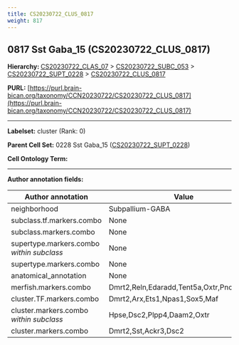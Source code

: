 ```yaml
---
title: CS20230722_CLUS_0817
weight: 817
---
```

## 0817 Sst Gaba_15 (CS20230722_CLUS_0817)
<b>Hierarchy: </b>
[CS20230722_CLAS_07](../CS20230722_CLAS_07) >
[CS20230722_SUBC_053](../CS20230722_SUBC_053) >
[CS20230722_SUPT_0228](../CS20230722_SUPT_0228) >
[CS20230722_CLUS_0817](../CS20230722_CLUS_0817)

**PURL:** [https://purl.brain-bican.org/taxonomy/CCN20230722/CS20230722_CLUS_0817](https://purl.brain-bican.org/taxonomy/CCN20230722/CS20230722_CLUS_0817)

---


**Labelset:** cluster (Rank: 0)

**Parent Cell Set:** 0228 Sst Gaba_15 ([CS20230722_SUPT_0228](../CS20230722_SUPT_0228))



**Cell Ontology Term:** 

[MARKER GENES.]: #


---

[TRANSFERRED ANNOTATIONS.]: #


[AUTHOR ANNOTATION FIELDS.]: #


**Author annotation fields:**

| Author annotation | Value |
|-------------------|-------|
|neighborhood|Subpallium-GABA|
|subclass.tf.markers.combo|None|
|subclass.markers.combo|None|
|supertype.markers.combo _within subclass_|None|
|supertype.markers.combo|None|
|anatomical_annotation|None|
|merfish.markers.combo|Dmrt2,Reln,Edaradd,Tent5a,Oxtr,Pnoc,Calb2|
|cluster.TF.markers.combo|Dmrt2,Arx,Ets1,Npas1,Sox5,Maf|
|cluster.markers.combo _within subclass_|Hpse,Dsc2,Plpp4,Daam2,Oxtr|
|cluster.markers.combo|Dmrt2,Sst,Ackr3,Dsc2|
